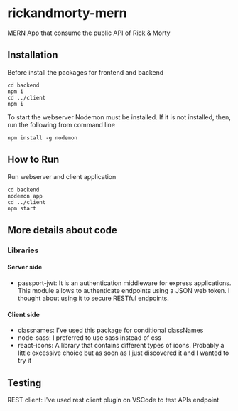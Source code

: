 # rickandmorty-mern
MERN App that consume the public API of Rick &amp; Morty

## Installation
Before install the packages for frontend and backend
```
cd backend
npm i
cd ../client
npm i
```
To start the webserver Nodemon must be installed. If it is not installed, then, run the following from command line
```
npm install -g nodemon
```

## How to Run
Run webserver and client application
```
cd backend
nodemon app
cd ../client
npm start
```

## More details about code
### Libraries
#### Server side
- passport-jwt: It is an authentication middleware for express applications. This module allows to authenticate endpoints using a JSON web token. I thought about using it to secure RESTful endpoints.

#### Client side
- classnames: I've used this package for conditional classNames
- node-sass: I preferred to use sass instead of css
- react-icons: A library that contains different types of icons. Probably a little excessive choice but as soon as I just discovered it and I wanted to try it

## Testing
REST client: I've used rest client plugin on VSCode to test APIs endpoint